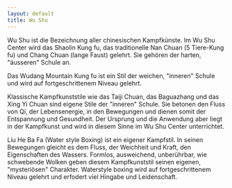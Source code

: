 ```yaml
---
layout: default
title: Wu Shu
---
```


Wu Shu ist die Bezeichnung aller chinesischen Kampfkünste.
Im Wu Shu Center wird das Shaolin Kung fu, das traditionelle Nan Chuan (5 Tiere-Kung fu) und Chang Chuan (lange Faust) gelehrt. Sie gehören der harten, "äusseren" Schule an.

Das Wudang Mountain Kung fu ist ein Stil der weichen, "inneren" Schule und wird auf fortgeschrittenem Niveau gelehrt.

Klassische Kampfkunststile wie das Taiji Chuan, das Baguazhang und das Xing Yi Chuan sind eigene Stile der "inneren" Schule. Sie betonen den Fluss von Qi, der Lebensenergie, in den Bewegungen und dienen somit der Entspannung und Gesundheit. Der Ursprung und die Anwendung aber liegt in der Kampfkunst und wird in diesem Sinne im Wu Shu Center unterrichtet.

Liu He Ba Fa (Water style Boxing) ist ein eigener Kampfstil. In seinen Bewegungen gleicht es dem Fluss, der Weichheit und Kraft, den Eigenschaften des Wassers.
Formlos, ausweichend, unberührbar, wie schwebende Wolken geben diesem Kampfkunststil seinen eigenen, "mysteriösen" Charakter. Waterstyle boxing wird auf fortgeschrittenem Niveau gelehrt und erfodert viel Hingabe und Leidenschaft.